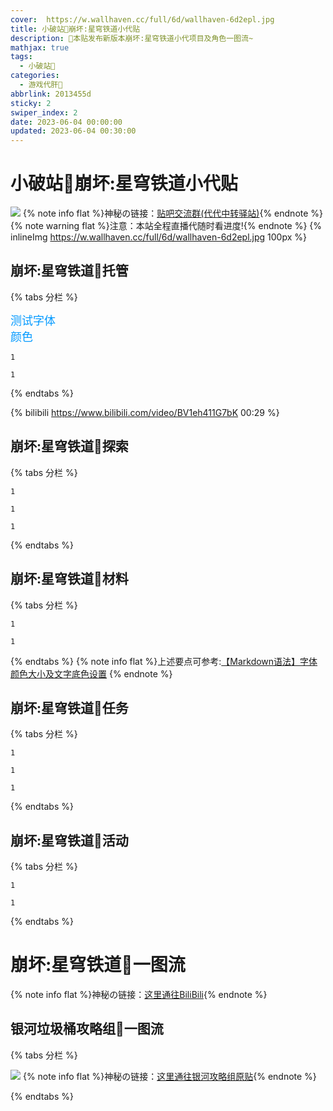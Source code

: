 ```yaml
---
cover:  https://w.wallhaven.cc/full/6d/wallhaven-6d2epl.jpg
title: 小破站🥝崩坏:星穹铁道小代贴
description: 🥧本贴发布新版本崩坏:星穹铁道小代项目及角色一图流~
mathjax: true
tags:
  - 小破站🥝
categories:
  - 游戏代肝🥝
abbrlink: 2013455d
sticky: 2
swiper_index: 2
date: 2023-06-04 00:00:00
updated: 2023-06-04 00:30:00
---
```

# 小破站🥝崩坏:星穹铁道小代贴
![](https://w.wallhaven.cc/full/6d/wallhaven-6d2epl.jpg)
{% note info flat %}神秘の链接：[贴吧交流群(代代中转驿站)](http://qm.qq.com/cgi-bin/qm/qr?_wv=1027&k=DH-Gn-QhSInAKWdPB3CgMTg5sNY0U6xE&authKey=ZDxLtFIjdOM7EMMVW7oIKbReAo%2B4xDd2NZXuz06dRQ7NWE6hwT9j0R1lxfPL50We&noverify=0&group_code=251862926){% endnote %}
{% note warning flat %}注意：本站全程直播代随时看进度!{% endnote %}
{% inlineImg https://w.wallhaven.cc/full/6d/wallhaven-6d2epl.jpg 100px %}

## 崩坏:星穹铁道🥝托管
{% tabs 分栏 %}
<!-- tab 普通托管🥝 -->
<font color=#0099ff size=4 face="黑体">测试字体<br>颜色</font>
<!-- endtab -->
<!-- tab 精细托管🥝 -->
```YS
1
```
<!-- endtab -->
<!-- tab 全职托管🥝 -->
```YS
1
```
<!-- endtab -->
{% endtabs %}

{% bilibili https://www.bilibili.com/video/BV1eh411G7bK 00:29 %}

## 崩坏:星穹铁道🥝探索
{% tabs 分栏 %}
<!-- tab 空间站「黑塔」🥝 -->
```YS
1
```
<!-- endtab -->
<!-- tab 雅利洛-VI🥝 -->
```YS
1
```
<!-- endtab -->
<!-- tab 仙舟「罗浮」🥝 -->
```YS
1
```
<!-- endtab -->
{% endtabs %}

## 崩坏:星穹铁道🥝材料
{% tabs 分栏 %}
<!-- tab 角色晋级材料🥝 -->
```YS
1
```
<!-- endtab -->
<!-- tab 合成素材🥝 -->
```YS
1
```
<!-- endtab -->
{% endtabs %}
{% note info flat %}上述要点可参考:[【Markdown语法】字体颜色大小及文字底色设置](https://blog.csdn.net/qq_43732429/article/details/108034518)
{% endnote %}

## 崩坏:星穹铁道🥝任务
{% tabs 分栏 %}
<!-- tab 开拓任务🥝 -->
```YS
1
```
<!-- endtab -->
<!-- tab 同行任务🥝 -->
```YS
1
```
<!-- endtab -->
<!-- tab 冒险任务🥝 -->
```YS
1
```
<!-- endtab -->
{% endtabs %}

## 崩坏:星穹铁道🥝活动
{% tabs 分栏 %}
<!-- tab 小型活动🥝 -->
```YS
1
```
<!-- endtab -->
<!-- tab 大型活动🥝 -->
```YS
1
```
<!-- endtab -->
{% endtabs %}

# 崩坏:星穹铁道🥝一图流
{% note info flat %}神秘の链接：[这里通往BiliBili](https://www.bilibili.com/){% endnote %}
## 银河垃圾桶攻略组🥝一图流
{% tabs 分栏 %}
<!-- tab 🥝1.0版本全角色一图流 -->
![](https://upload-bbs.miyoushe.com/upload/2023/05/30/289918413/6afcdaf8d45f26824ca022d90f54f086_1104910306061800847.png?x-oss-process=image/auto-orient,0/interlace,1/format,png)
{% note info flat %}神秘の链接：[这里通往银河攻略组原贴](https://www.miyoushe.com/sr/article/39812984/){% endnote %}
<!-- endtab -->
{% endtabs %}
